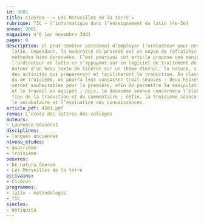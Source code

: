 ```yaml
---
id: 4501
title: Cicéron – « Les Merveilles de la terre »
rubrique: TIC – l’informatique dans l’enseignement du latin [4e-3e]
annee: 2001
magazine: n°6 1er novembre 2001
pages: 6
description: Il peut sembler paradoxal d’employer l’ordinateur pour enseigner le
  latin. Cependant, la modernité du procédé est un moyen de rafraîchir d’anciennes
  méthodes bien éprouvées. C’est pourquoi cet article propose une manière simple d’utiliser
  l’ordinateur en latin en s’appuyant sur un logiciel de traitement de texte ordinaire.
  Autour d’un beau texte de Cicéron sur un thème éternel, la nature, s’organiseront
  des activités qui prépareront et faciliteront la traduction. En classe de quatrième
  ou de troisième, on pourra leur consacrer trois séances – deux heures consécutives
  seront souhaitables pour la première, afin de permettre la manipulation du dictionnaire
  et le travail en équipes ; puis, la deuxième séance concernera l’élaboration plus
  fine de la traduction et du commentaire ; enfin, la troisième séance portera sur
  le vocabulaire et l’évaluation des connaissances.
article_pdf: 4501.pdf
revue: L’école des lettres des collèges
auteurs:
- Laurence Gosserez
disciplines:
- langues anciennes
niveau_etudes:
- quatrième
- troisième
oeuvres:
- De natura deorum
- Les Merveilles de la terre
ecrivains:
- Cicéron
programmes:
- latin - méthodologie
- TIC
siecles:
- Antiquité
---
```

